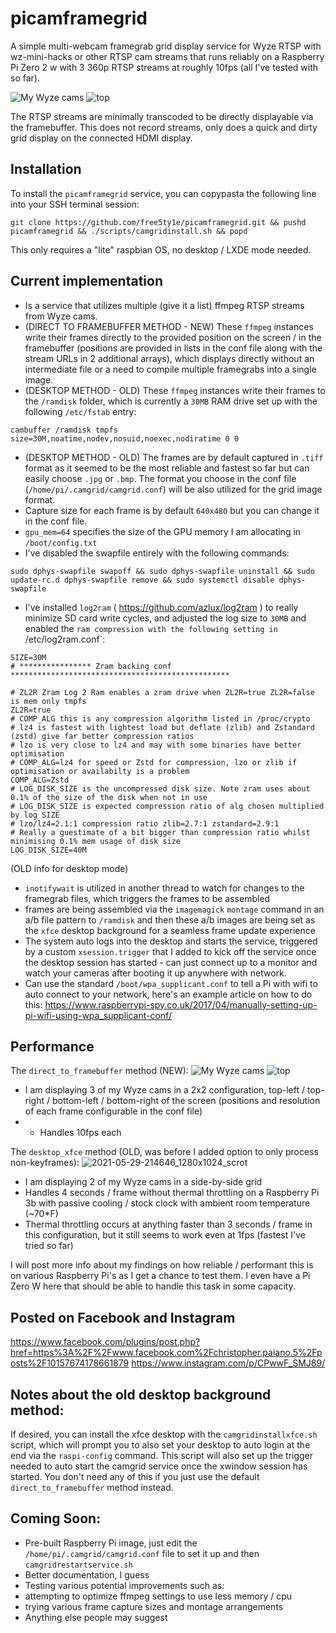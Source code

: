 # picamframegrid
A simple multi-webcam framegrab grid display service for Wyze RTSP with wz-mini-hacks or other RTSP cam streams that runs reliably on a Raspberry Pi Zero 2 w with 3 360p RTSP streams at roughly 10fps (all I've tested with so far).  

![My Wyze cams](https://github.com/user-attachments/assets/a4f95508-3b13-4a43-9fa2-635f4885684c)
![top](https://github.com/user-attachments/assets/d3d2baaf-0b50-457b-ad76-83acd0b40662)

The RTSP streams are minimally transcoded to be directly displayable via the framebuffer.  This does not record streams, only does a quick and dirty grid display on the connected HDMI display.


## Installation
To install the `picamframegrid` service, you can copypasta the following line into your SSH terminal session:
```
git clone https://github.com/free5ty1e/picamframegrid.git && pushd picamframegrid && ./scripts/camgridinstall.sh && popd
```

This only requires a "lite" raspbian OS, no desktop / LXDE mode needed.  


## Current implementation
* Is a service that utilizes multiple (give it a list) ffmpeg RTSP streams from Wyze cams.
* (DIRECT TO FRAMEBUFFER METHOD - NEW) These `ffmpeg` instances write their frames directly to the provided position on the screen / in the framebuffer (positions are provided in lists in the conf file along with the stream URLs in 2 additional arrays), which displays directly without an intermediate file or a need to compile multiple framegrabs into a single image.
* (DESKTOP METHOD - OLD) These `ffmpeg` instances write their frames to the `/ramdisk` folder, which is currently a `30MB` RAM drive set up with the following `/etc/fstab` entry:
```
cambuffer /ramdisk tmpfs size=30M,noatime,nodev,nosuid,noexec,nodiratime 0 0
```
* (DESKTOP METHOD - OLD) The frames are by default captured in `.tiff` format as it seemed to be the most reliable and fastest so far but can easily choose `.jpg` or `.bmp`.  The format you choose in the conf file (`/home/pi/.camgrid/camgrid.conf`) will be also utilized for the grid image format.
* Capture size for each frame is by default `640x480` but you can change it in the conf file.
* `gpu_mem=64` specifies the size of the GPU memory I am allocating in `/boot/config.txt`
* I've disabled the swapfile entirely with the following commands:
```
sudo dphys-swapfile swapoff && sudo dphys-swapfile uninstall && sudo update-rc.d dphys-swapfile remove && sudo systemctl disable dphys-swapfile
```
* I've installed `log2ram` ( https://github.com/azlux/log2ram ) to really minimize SD card write cycles, and adjusted the log size to `30MB` and enabled the `ram compression with the following setting in `/etc/log2ram.conf`:
```
SIZE=30M
# **************** Zram backing conf  *************************************************

# ZL2R Zram Log 2 Ram enables a zram drive when ZL2R=true ZL2R=false is mem only tmpfs
ZL2R=true
# COMP_ALG this is any compression algorithm listed in /proc/crypto
# lz4 is fastest with lightest load but deflate (zlib) and Zstandard (zstd) give far better compression ratios
# lzo is very close to lz4 and may with some binaries have better optimisation
# COMP_ALG=lz4 for speed or Zstd for compression, lzo or zlib if optimisation or availabilty is a problem
COMP_ALG=Zstd
# LOG_DISK_SIZE is the uncompressed disk size. Note zram uses about 0.1% of the size of the disk when not in use
# LOG_DISK_SIZE is expected compression ratio of alg chosen multiplied by log SIZE
# lzo/lz4=2.1:1 compression ratio zlib=2.7:1 zstandard=2.9:1
# Really a guestimate of a bit bigger than compression ratio whilst minimising 0.1% mem usage of disk size
LOG_DISK_SIZE=40M
```

(OLD info for desktop mode)
* `inotifywait` is utilized in another thread to watch for changes to the framegrab files, which triggers the frames to be assembled 
* frames are being assembled via the `imagemagick` `montage` command in an a/b file pattern to `/ramdisk` and then these a/b images are being set as the `xfce` desktop background for a seamless frame update experience
* The system auto logs into the desktop and starts the service, triggered by a custom `xsession.trigger` that I added to kick off the service once the desktop session has started - can just connect up to a monitor and watch your cameras after booting it up anywhere with network.
* Can use the standard `/boot/wpa_supplicant.conf` to tell a Pi with wifi to auto connect to your network, here's an example article on how to do this: https://www.raspberrypi-spy.co.uk/2017/04/manually-setting-up-pi-wifi-using-wpa_supplicant-conf/


## Performance

The `direct_to_framebuffer` method (NEW): 
![My Wyze cams](https://github.com/user-attachments/assets/a4f95508-3b13-4a43-9fa2-635f4885684c)
![top](https://github.com/user-attachments/assets/d3d2baaf-0b50-457b-ad76-83acd0b40662)

* I am displaying 3 of my Wyze cams in a 2x2 configuration, top-left / top-right / bottom-left / bottom-right of the screen (positions and resolution of each frame configurable in the conf file)
* * Handles 10fps each


The `desktop_xfce` method (OLD, was before I added option to only process non-keyframes):
![2021-05-29-214646_1280x1024_scrot](https://user-images.githubusercontent.com/5496151/120084426-e1b6c600-c084-11eb-95e6-3c01abccca6e.png)
* I am displaying 2 of my Wyze cams in a side-by-side grid
* Handles 4 seconds / frame without thermal throttling on a Raspberry Pi 3b with passive cooling / stock clock with ambient room temperature (~70*F)
* Thermal throttling occurs at anything faster than 3 seconds / frame in this configuration, but it still seems to work even at 1fps (fastest I've tried so far)



I will post more info about my findings on how reliable / performant this is on various Raspberry Pi's as I get a chance to test them.  I even have a Pi Zero W here that should be able to handle this task in some capacity.

## Posted on Facebook and Instagram
https://www.facebook.com/plugins/post.php?href=https%3A%2F%2Fwww.facebook.com%2Fchristopher.paiano.5%2Fposts%2F10157674178661879
https://www.instagram.com/p/CPwwF_SMJ89/

## Notes about the old desktop background method:
If desired, you can install the xfce desktop with the `camgridinstallxfce.sh` script, which will prompt you to also set your desktop to auto login at the end via the `raspi-config` command.  This script will also set up the trigger needed to auto start the camgrid service once the xwindow session has started.  You don't need any of this if you just use the default `direct_to_framebuffer` method instead.


## Coming Soon:
* Pre-built Raspberry Pi image, just edit the `/home/pi/.camgrid/camgrid.conf` file to set it up and then `camgridrestartservice.sh`
* Better documentation, I guess
* Testing various potential improvements such as: 
*   attempting to optimize ffmpeg settings to use less memory / cpu
*   trying various frame capture sizes and montage arrangements
*   Anything else people may suggest
